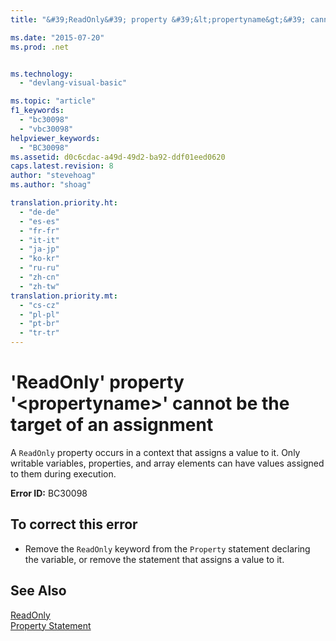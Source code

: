 ```yaml
---
title: "&#39;ReadOnly&#39; property &#39;&lt;propertyname&gt;&#39; cannot be the target of an assignment | Microsoft Docs"

ms.date: "2015-07-20"
ms.prod: .net


ms.technology: 
  - "devlang-visual-basic"

ms.topic: "article"
f1_keywords: 
  - "bc30098"
  - "vbc30098"
helpviewer_keywords: 
  - "BC30098"
ms.assetid: d0c6cdac-a49d-49d2-ba92-ddf01eed0620
caps.latest.revision: 8
author: "stevehoag"
ms.author: "shoag"

translation.priority.ht: 
  - "de-de"
  - "es-es"
  - "fr-fr"
  - "it-it"
  - "ja-jp"
  - "ko-kr"
  - "ru-ru"
  - "zh-cn"
  - "zh-tw"
translation.priority.mt: 
  - "cs-cz"
  - "pl-pl"
  - "pt-br"
  - "tr-tr"
---
```

# &#39;ReadOnly&#39; property &#39;&lt;propertyname&gt;&#39; cannot be the target of an assignment
A `ReadOnly` property occurs in a context that assigns a value to it. Only writable variables, properties, and array elements can have values assigned to them during execution.  
  
 **Error ID:** BC30098  
  
## To correct this error  
  
-   Remove the `ReadOnly` keyword from the `Property` statement declaring the variable, or remove the statement that assigns a value to it.  
  
## See Also  
 [ReadOnly](../../visual-basic/language-reference/modifiers/readonly.md)   
 [Property Statement](../../visual-basic/language-reference/statements/property-statement.md)